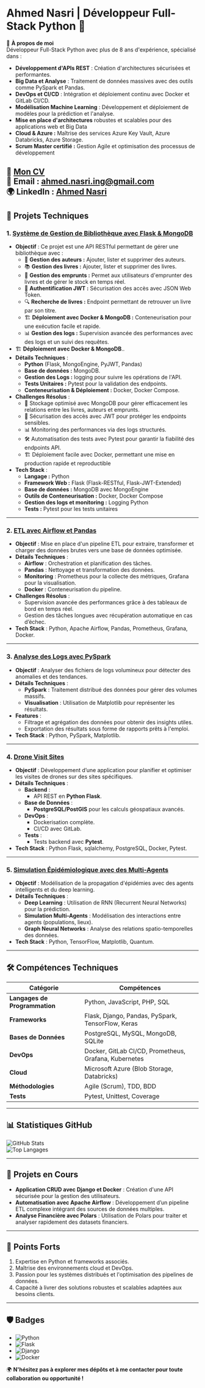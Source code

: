 # Ahmed Nasri | Développeur Full-Stack Python 🐍

🎯 **À propos de moi**  
Développeur Full-Stack Python avec plus de 8 ans d'expérience, spécialisé dans :
- **Développement d'APIs REST** : Création d'architectures sécurisées et performantes.
- **Big Data et Analyse** : Traitement de données massives avec des outils comme PySpark et Pandas.
- **DevOps et CI/CD** : Intégration et déploiement continu avec Docker et GitLab CI/CD.
- **Modélisation Machine Learning** : Développement et déploiement de modèles pour la prédiction et l'analyse.
- **Mise en place d'architectures** robustes et scalables pour des applications web et Big Data
- **Cloud & Azure :** Maîtrise des services Azure Key Vault, Azure Databricks, Azure Storage.
- **Scrum Master certifié :** Gestion Agile et optimisation des processus de développement

📄 **[Mon CV](./CV_Ahmed_Nasri_Developpeur_Full_Stack_Python_Senior.pdf)**  
📧 **Email** : ahmed.nasri.ing@gmail.com  
🌍 **LinkedIn** : [Ahmed Nasri](https://www.linkedin.com/in/ahmed-nasri-507abb66)
---

## 🚀 Projets Techniques

### **1. [Système de Gestion de Bibliothèque avec Flask & MongoDB](https://github.com/nasriAhmed/library_management)**
- **Objectif** : Ce projet est une API RESTful permettant de gérer une bibliothèque avec :
  - 📖 **Gestion des auteurs :** Ajouter, lister et supprimer des auteurs.
  - 📚 **Gestion des livres :** Ajouter, lister et supprimer des livres.
  - 🔄 **Gestion des emprunts :** Permet aux utilisateurs d'emprunter des livres et de gérer le stock en temps réel.
  - 🔐 **Authentification JWT :** Sécurisation des accès avec JSON Web Token.
  - 🔍 **Recherche de livres :** Endpoint permettant de retrouver un livre par son titre.
  - 🏗 **Déploiement avec Docker & MongoDB :** Conteneurisation pour une exécution facile et rapide.
  - 📊 **Gestion des logs :** Supervision avancée des performances avec des logs et un suivi des requêtes.
- 🏗 **Déploiement avec Docker & MongoDB**..
- **Détails Techniques** :
   - **Python** (Flask, MongoEngine, PyJWT, Pandas)
   - **Base de données :** MongoDB.
   - **Gestion des Logs :** logging pour suivre les opérations de l'API.
   - **Tests Unitaires :** Pytest pour la validation des endpoints.
   - **Conteneurisation & Déploiement :** Docker, Docker Compose.
- **Challenges Résolus** :
    - 📌 Stockage optimisé avec MongoDB pour gérer efficacement les relations entre les livres, auteurs et emprunts.
    - 🔐 Sécurisation des accès avec JWT pour protéger les endpoints sensibles.
    - 📊 Monitoring des performances via des logs structurés.
    - 🛠️ Automatisation des tests avec Pytest pour garantir la fiabilité des endpoints API.
    -  🏗 Déploiement facile avec Docker, permettant une mise en production rapide et reproductible
- **Tech Stack** :
    -  **Langage :** Python
    -  **Framework Web :** Flask (Flask-RESTful, Flask-JWT-Extended)
    -  **Base de données :** MongoDB avec MongoEngine
    -  **Outils de Conteneurisation :** Docker, Docker Compose
    -  **Gestion des logs et monitoring :** Logging Python
    -  **Tests :** Pytest pour les tests unitaires

---

### **2. [ETL avec Airflow et Pandas](https://github.com/nasriAhmed/Etl_airflow_pandas)**
- **Objectif** : Mise en place d'un pipeline ETL pour extraire, transformer et charger des données brutes vers une base de données optimisée.
- **Détails Techniques** :
  - **Airflow** : Orchestration et planification des tâches.
  - **Pandas** : Nettoyage et transformation des données.
  - **Monitoring** : Prometheus pour la collecte des métriques, Grafana pour la visualisation.
  - **Docker** : Conteneurisation du pipeline.
- **Challenges Résolus** :
  - Supervision avancée des performances grâce à des tableaux de bord en temps réel.
  - Gestion des tâches longues avec récupération automatique en cas d’échec.
- **Tech Stack** : Python, Apache Airflow, Pandas, Prometheus, Grafana, Docker.

---

### **3. [Analyse des Logs avec PySpark](https://github.com/nasriAhmed/Analyse_des_logs_avec_PySpark)**
- **Objectif** : Analyser des fichiers de logs volumineux pour détecter des anomalies et des tendances.
- **Détails Techniques** :
  - **PySpark** : Traitement distribué des données pour gérer des volumes massifs.
  - **Visualisation** : Utilisation de Matplotlib pour représenter les résultats.
- **Features** :
  - Filtrage et agrégation des données pour obtenir des insights utiles.
  - Exportation des résultats sous forme de rapports prêts à l'emploi.
- **Tech Stack** : Python, PySpark, Matplotlib.

---

### **4. [Drone Visit Sites](https://github.com/nasriAhmed/Drone_Visit_sites)**
- **Objectif** : Développement d’une application pour planifier et optimiser les visites de drones sur des sites spécifiques.
- **Détails Techniques** :
  - **Backend** :
    - API REST en **Python Flask**.
  - **Base de Données** :
    - **PostgreSQL/PostGIS** pour les calculs géospatiaux avancés.
  - **DevOps** :
    - Dockerisation complète.
    - CI/CD avec GitLab.
  - **Tests** :
    - Tests backend avec **Pytest**.
- **Tech Stack** : Python Flask, sqlalchemy, PostgreSQL, Docker, Pytest.

---

### **5. [Simulation Épidémiologique avec des Multi-Agents](https://github.com/nasriAhmed/Project_Covid_19)**
- **Objectif** : Modélisation de la propagation d'épidémies avec des agents intelligents et du deep learning.
- **Détails Techniques** :
  - **Deep Learning** : Utilisation de RNN (Recurrent Neural Networks) pour la prédiction.
  - **Simulation Multi-Agents** : Modélisation des interactions entre agents (populations, lieux).
  - **Graph Neural Networks** : Analyse des relations spatio-temporelles des données.
- **Tech Stack** : Python, TensorFlow, Matplotlib, Quantum.

----------

## 🛠️ Compétences Techniques

| **Catégorie**              | **Compétences**                                                                 |
|----------------------------|---------------------------------------------------------------------------------|
| **Langages de Programmation** | Python, JavaScript, PHP, SQL                                                 |
| **Frameworks**              | Flask, Django, Pandas, PySpark, TensorFlow, Keras                             |
| **Bases de Données**        | PostgreSQL, MySQL, MongoDB, SQLite                                            |
| **DevOps**                  | Docker, GitLab CI/CD, Prometheus, Grafana, Kubernetes                         |
| **Cloud**                   | Microsoft Azure (Blob Storage, Databricks)                          |
| **Méthodologies**           | Agile (Scrum), TDD, BDD                                                      |
| **Tests**                   | Pytest, Unittest, Coverage                                                   |

---

## 📊 Statistiques GitHub

![GitHub Stats](https://github-readme-stats.vercel.app/api?username=ahmednasri&show_icons=true&theme=radical)  
![Top Langages](https://github-readme-stats.vercel.app/api/top-langs/?username=ahmednasri&layout=compact&theme=radical)

---

## 🔧 Projets en Cours

- **Application CRUD avec Django et Docker** : Création d'une API sécurisée pour la gestion des utilisateurs.
- **Automatisation avec Apache Airflow** : Développement d’un pipeline ETL complexe intégrant des sources de données multiples.
- **Analyse Financière avec Polars** : Utilisation de Polars pour traiter et analyser rapidement des datasets financiers.

---

## 🌟 Points Forts

1. Expertise en Python et frameworks associés.
2. Maîtrise des environnements cloud et DevOps.
3. Passion pour les systèmes distribués et l'optimisation des pipelines de données.
4. Capacité à livrer des solutions robustes et scalables adaptées aux besoins clients.

---

## 🛡️ Badges

- ![Python](https://img.shields.io/badge/Python-3.9%2B-blue)
- ![Flask](https://img.shields.io/badge/Flask-2.0%2B-green)
- ![Django](https://img.shields.io/badge/Django-4.0%2B-darkgreen)
- ![Docker](https://img.shields.io/badge/Docker-20.10%2B-blue)


🌍 **N'hésitez pas à explorer mes dépôts et à me contacter pour toute collaboration ou opportunité !**
